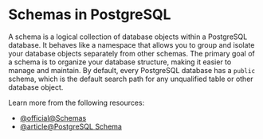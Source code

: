 # Schemas in PostgreSQL

A schema is a logical collection of database objects within a PostgreSQL database. It behaves like a namespace that allows you to group and isolate your database objects separately from other schemas. The primary goal of a schema is to organize your database structure, making it easier to manage and maintain. By default, every PostgreSQL database has a `public` schema, which is the default search path for any unqualified table or other database object.

Learn more from the following resources:

- [@official@Schemas](https://www.postgresql.org/docs/current/ddl-schemas.html)
- [@article@PostgreSQL Schema](https://hasura.io/learn/database/postgresql/core-concepts/1-postgresql-schema/)